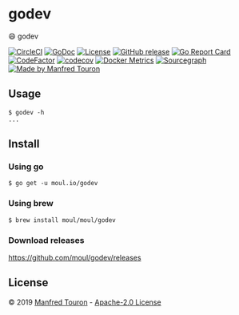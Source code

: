 # godev

:smile: godev

[![CircleCI](https://circleci.com/gh/moul/godev.svg?style=shield)](https://circleci.com/gh/moul/godev)
[![GoDoc](https://godoc.org/moul.io/godev?status.svg)](https://godoc.org/moul.io/godev)
[![License](https://img.shields.io/github/license/moul/godev.svg)](https://github.com/moul/godev/blob/master/LICENSE)
[![GitHub release](https://img.shields.io/github/release/moul/godev.svg)](https://github.com/moul/godev/releases)
[![Go Report Card](https://goreportcard.com/badge/moul.io/godev)](https://goreportcard.com/report/moul.io/godev)
[![CodeFactor](https://www.codefactor.io/repository/github/moul/godev/badge)](https://www.codefactor.io/repository/github/moul/godev)
[![codecov](https://codecov.io/gh/moul/godev/branch/master/graph/badge.svg)](https://codecov.io/gh/moul/godev)
[![Docker Metrics](https://images.microbadger.com/badges/image/moul/godev.svg)](https://microbadger.com/images/moul/godev)
[![Sourcegraph](https://sourcegraph.com/github.com/moul/godev/-/badge.svg)](https://sourcegraph.com/github.com/moul/godev?badge)
[![Made by Manfred Touron](https://img.shields.io/badge/made%20by-Manfred%20Touron-blue.svg?style=flat)](https://manfred.life/)


## Usage

```console
$ godev -h
...
```

## Install

### Using go

```console
$ go get -u moul.io/godev
```

### Using brew

```console
$ brew install moul/moul/godev
```

### Download releases

https://github.com/moul/godev/releases

## License

© 2019 [Manfred Touron](https://manfred.life) -
[Apache-2.0 License](https://github.com/moul/godev/blob/master/LICENSE)
